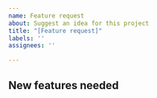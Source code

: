 ```yaml
---
name: Feature request
about: Suggest an idea for this project
title: "[Feature request]"
labels: ''
assignees: ''

---
```


## New features needed
